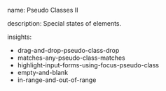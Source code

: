 name: Pseudo Classes II

description: Special states of elements.

insights:
  - drag-and-drop-pseudo-class-drop
  - matches-any-pseudo-class-matches
  - highlight-input-forms-using-focus-pseudo-class
  - empty-and-blank
  - in-range-and-out-of-range
 
